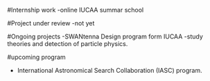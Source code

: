 #Internship work
 -online IUCAA summar school 
 
#Project under review
 -not yet
 
#Ongoing projects
 -SWANtenna Design program form IUCAA
 -study theories and detection of particle physics.

#upcoming program
 - International Astronomical Search Collaboration (IASC) program.
